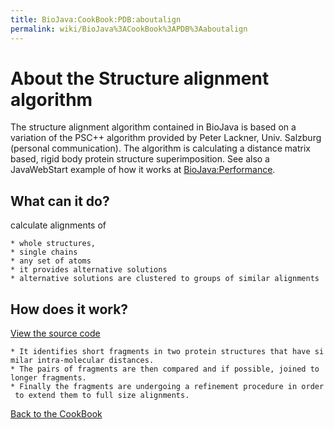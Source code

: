 ```yaml
---
title: BioJava:CookBook:PDB:aboutalign
permalink: wiki/BioJava%3ACookBook%3APDB%3Aaboutalign
---
```


About the Structure alignment algorithm
=======================================

The structure alignment algorithm contained in BioJava is based on a
variation of the PSC++ algorithm provided by Peter Lackner, Univ.
Salzburg (personal communication). The algorithm is calculating a
distance matrix based, rigid body protein structure superimposition. See
also a JavaWebStart example of how it works at <BioJava:Performance>.

What can it do?
---------------

calculate alignments of

`* whole structures, `  
`* single chains`  
`* any set of atoms`  
`* it provides alternative solutions`  
`* alternative solutions are clustered to groups of similar alignments`

How does it work?
-----------------

[View the source
code](http://code.open-bio.org/svnweb/index.cgi/biojava/view/biojava-live/trunk/src/org/biojava/bio/structure/align/StructurePairAligner.java)

`* It identifies short fragments in two protein structures that have similar intra-molecular distances. `  
`* The pairs of fragments are then compared and if possible, joined to longer fragments.`  
`* Finally the fragments are undergoing a refinement procedure in order to extend them to full size alignments.`

[Back to the CookBook](/wiki/BioJava:CookBook:PDB:align "wikilink")
